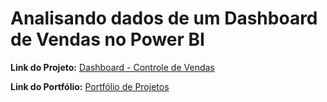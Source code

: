 # Analisando dados de um Dashboard de Vendas no Power BI

**Link do Projeto:** [Dashboard - Controle de Vendas](https://app.powerbi.com/links/q5PFjeschX?ctid=da49a844-e2e3-40af-86a6-c3819d704f49&pbi_source=linkShare)

**Link do Portfólio:** [Portfólio de Projetos](https://sites.google.com/view/portflionatashabrando/embraer-social-tech-careers?authuser=0)